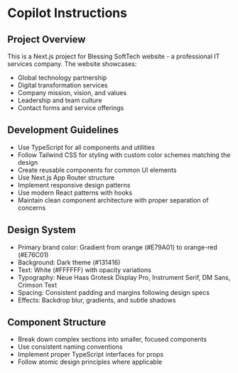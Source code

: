 # Copilot Instructions

<!-- Use this file to provide workspace-specific custom instructions to Copilot. For more details, visit https://code.visualstudio.com/docs/copilot/copilot-customization#_use-a-githubcopilotinstructionsmd-file -->

## Project Overview
This is a Next.js project for Blessing SoftTech website - a professional IT services company. The website showcases:
- Global technology partnership
- Digital transformation services  
- Company mission, vision, and values
- Leadership and team culture
- Contact forms and service offerings

## Development Guidelines
- Use TypeScript for all components and utilities
- Follow Tailwind CSS for styling with custom color schemes matching the design
- Create reusable components for common UI elements
- Use Next.js App Router structure
- Implement responsive design patterns
- Use modern React patterns with hooks
- Maintain clean component architecture with proper separation of concerns

## Design System
- Primary brand color: Gradient from orange (#E79A01) to orange-red (#E76C01)
- Background: Dark theme (#131416)
- Text: White (#FFFFFF) with opacity variations
- Typography: Neue Haas Grotesk Display Pro, Instrument Serif, DM Sans, Crimson Text
- Spacing: Consistent padding and margins following design specs
- Effects: Backdrop blur, gradients, and subtle shadows

## Component Structure
- Break down complex sections into smaller, focused components
- Use consistent naming conventions
- Implement proper TypeScript interfaces for props
- Follow atomic design principles where applicable
